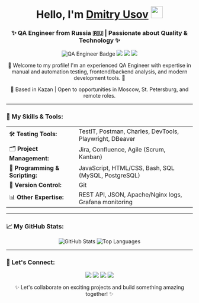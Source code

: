 <h1 align="center">Hello, I'm <a href="https://meusov.ru/" target="_blank">Dmitry Usov</a> 
<img src="https://github.com/blackcater/blackcater/raw/main/images/Hi.gif" height="32"/></h1>

<h3 align="center">✨ QA Engineer from Russia 🇷🇺 | Passionate about Quality & Technology ✨</h3>

<p align="center">
<img src="https://img.shields.io/badge/-QA_Engineer-00c4cc?style=for-the-badge" alt="QA Engineer Badge">
<img src="https://img.shields.io/badge/-Manual_Testing-brightgreen?style=for-the-badge">
<img src="https://img.shields.io/badge/-Automation_Testing-blue?style=for-the-badge">
<img src="https://img.shields.io/badge/-Frontend_Backend-yellow?style=for-the-badge">
</p>

<p align="center">
🌟 Welcome to my profile! I'm an experienced QA Engineer with expertise in manual and automation testing, frontend/backend analysis, and modern development tools. 🚀
</p>

<p align="center">
📍 Based in Kazan | Open to opportunities in Moscow, St. Petersburg, and remote roles.
</p>

---

### 🔧 My Skills & Tools:
<table>
<tr>
  <td>🛠️ <b>Testing Tools:</b></td>
  <td>TestIT, Postman, Charles, DevTools, Playwright, DBeaver</td>
</tr>
<tr>
  <td>🗂️ <b>Project Management:</b></td>
  <td>Jira, Confluence, Agile (Scrum, Kanban)</td>
</tr>
<tr>
  <td>📜 <b>Programming & Scripting:</b></td>
  <td>JavaScript, HTML/CSS, Bash, SQL (MySQL, PostgreSQL)</td>
</tr>
<tr>
  <td>🔄 <b>Version Control:</b></td>
  <td>Git</td>
</tr>
<tr>
  <td>📊 <b>Other Expertise:</b></td>
  <td>REST API, JSON, Apache/Nginx logs, Grafana monitoring</td>
</tr>
</table>

---

### 📈 My GitHub Stats:
<p align="center">
<img src="https://github-readme-stats.vercel.app/api?username=meusov&show_icons=true&theme=tokyonight" alt="GitHub Stats">
<img src="https://github-readme-stats.vercel.app/api/top-langs/?username=meusov&layout=compact&theme=tokyonight" alt="Top Languages">
</p>

---

### 💬 Let's Connect:
<p align="center">
<a href="https://meusov.ru/" target="_blank"><img src="https://img.shields.io/badge/-Website-00acee?style=for-the-badge&logo=Google-Chrome&logoColor=white"></a>
<a href="mailto:usov.reply@gmail.com"><img src="https://img.shields.io/badge/-Email-D14836?style=for-the-badge&logo=Gmail&logoColor=white"></a>
<a href="https://www.linkedin.com/in/meusov/" target="_blank"><img src="https://img.shields.io/badge/-LinkedIn-blue?style=for-the-badge&logo=LinkedIn&logoColor=white"></a>
<a href="https://github.com/meusov" target="_blank"><img src="https://img.shields.io/badge/-GitHub-181717?style=for-the-badge&logo=GitHub&logoColor=white"></a>
</p>

<p align="center">
✨ Let's collaborate on exciting projects and build something amazing together! ✨
</p>
